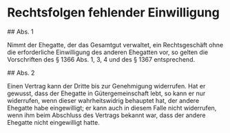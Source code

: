 # Rechtsfolgen fehlender Einwilligung



\#\# Abs. 1

 Nimmt der Ehegatte, der das Gesamtgut verwaltet, ein Rechtsgeschäft ohne die erforderliche Einwilligung des anderen Ehegatten vor, so gelten die Vorschriften des § 1366 Abs. 1, 3, 4 und des § 1367 entsprechend.

\#\# Abs. 2

 Einen Vertrag kann der Dritte bis zur Genehmigung widerrufen. Hat er gewusst, dass der Ehegatte in Gütergemeinschaft lebt, so kann er nur widerrufen, wenn dieser wahrheitswidrig behauptet hat, der andere Ehegatte habe eingewilligt; er kann auch in diesem Falle nicht widerrufen, wenn ihm beim Abschluss des Vertrags bekannt war, dass der andere Ehegatte nicht eingewilligt hatte. 

